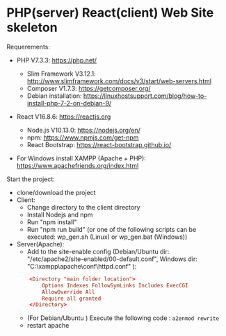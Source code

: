 # PHP(server) React(client) Web Site skeleton

Requerements:
* PHP V7.3.3: https://php.net/
     * Slim Framework V3.12.1: http://www.slimframework.com/docs/v3/start/web-servers.html
     * Composer V1.7.3: https://getcomposer.org/
     * Debian installation: https://linuxhostsupport.com/blog/how-to-install-php-7-2-on-debian-9/
     
* React V16.8.6: https://reactjs.org
     * Node.js V10.13.0: https://nodejs.org/en/ 
	 * npm: https://www.npmjs.com/get-npm
	 * React Bootstrap: https://react-bootstrap.github.io/
	 
* For Windows install XAMPP (Apache + PHP): https://www.apachefriends.org/index.html 	

Start the project:
* clone/download the project
* Client:
	* Change directory to the client directory
	* Install Nodejs and npm	
	* Run "npm install"
	* Run "npm run build" (or one of the following scripts can be executed: wp_gen.sh (Linux) or wp_gen.bat (Windows))
* Server(Apache):		
	* Add to the site-enable config (Debian/Ubuntu dir: "/etc/apache2/site-enabled/00-default.conf", Windows dir: ‪"C:\xampp\apache\conf\httpd.conf" ):	
    ```conf
	    <Directory "main folder location">
		    Options Indexes FollowSymLinks Includes ExecCGI
		    AllowOverride All
		    Require all granted
	    </Directory>
	```
	* (For Debian/Ubuntu ) Execute the following code : ``a2enmod rewrite``
 	* restart apache
